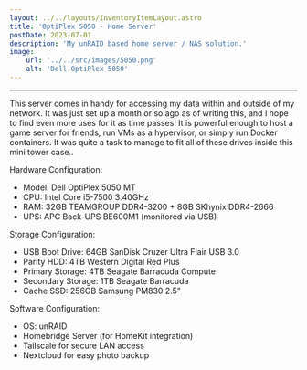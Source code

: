 ```yaml
---
layout: ../../layouts/InventoryItemLayout.astro
title: 'OptiPlex 5050 - Home Server'
postDate: 2023-07-01
description: 'My unRAID based home server / NAS solution.'
image:
    url: '../../src/images/5050.png' 
    alt: 'Dell OptiPlex 5050'
---
```

____________________________________________________________________________________________
This server comes in handy for accessing my data within and outside of my network. It was just set up a month or so ago as of writing this, and I hope to
find even more uses for it as time passes! It is powerful enough to host a game server for friends, run VMs as a hypervisor, or simply run Docker containers.
It was quite a task to manage to fit all of these drives inside this mini tower case..


Hardware Configuration:
<ul>
<li>Model: Dell OptiPlex 5050 MT
<li>CPU: Intel Core i5-7500 3.40GHz
<li>RAM: 32GB TEAMGROUP DDR4-3200 + 8GB SKhynix DDR4-2666
<li>UPS: APC Back-UPS BE600M1 (monitored via USB)
</ul>

Storage Configuration:
<ul>
<li>USB Boot Drive: 64GB SanDisk Cruzer Ultra Flair USB 3.0
<li>Parity HDD: 4TB Western Digital Red Plus
<li>Primary Storage: 4TB Seagate Barracuda Compute
<li>Secondary Storage: 1TB Seagate Barracuda
<li>Cache SSD: 256GB Samsung PM830 2.5"
</ul>

Software Configuration:
<ul>
<li>OS: unRAID
<li>Homebridge Server (for HomeKit integration)
<li>Tailscale for secure LAN access
<li>Nextcloud for easy photo backup
</ul>
